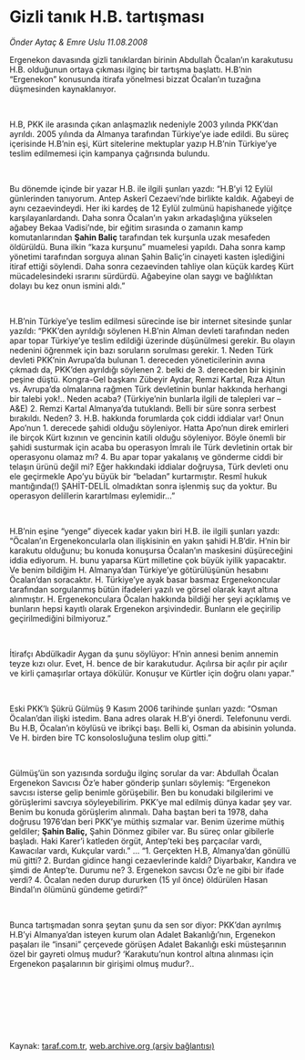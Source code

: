 # Gizli tanık H.B. tartışması

*Önder Aytaç & Emre Uslu 11.08.2008*

<div class="taraf_structure_2col_1zq">
<div class="margen_n">



 <p></p><p>Ergenekon davasında gizli tanıklardan birinin Abdullah Öcalan’ın karakutusu H.B. olduğunun ortaya çıkması ilginç bir tartışma başlattı. H.B’nin “Ergenekon” konusunda itirafa yönelmesi bizzat Öcalan’ın tuzağına düşmesinden kaynaklanıyor. </p><br/>
<p>H.B, PKK ile arasında çıkan anlaşmazlık nedeniyle 2003 yılında PKK’dan ayrıldı. 2005 yılında da Almanya tarafından Türkiye’ye iade edildi. Bu süreç içerisinde H.B’nin eşi, Kürt sitelerine mektuplar yazıp H.B’nin Türkiye’ye teslim edilmemesi için kampanya çağrısında bulundu. </p><br/>
<p>Bu dönemde içinde bir yazar H.B. ile ilgili şunları yazdı: “H.B’yi 12 Eylül günlerinden tanıyorum. Antep Askerî Cezaevi’nde birlikte kaldık. Ağabeyi de aynı cezaevindeydi. Her iki kardeş de 12 Eylül zulmünü hapishanede yiğitçe karşılayanlardandı. Daha sonra Öcalan’ın yakın arkadaşlığına yükselen ağabey Bekaa Vadisi’nde, bir eğitim sırasında o zamanın kamp komutanlarından <b>Şahin Baliç</b> tarafından tek kurşunla uzak mesafeden öldürüldü. Buna ilkin “kaza kurşunu” muamelesi yapıldı. Daha sonra kamp yönetimi tarafından sorguya alınan Şahin Baliç’in cinayeti kasten işlediğini itiraf ettiği söylendi. Daha sonra cezaevinden tahliye olan küçük kardeş Kürt mücadelesindeki ısrarını sürdürdü. Ağabeyine olan saygı ve bağlılıktan dolayı bu kez onun ismini aldı.”</p><br/>
<p>H.B’nin Türkiye’ye teslim edilmesi sürecinde ise bir internet sitesinde şunlar yazıldı: “PKK’den ayrıldığı söylenen H.B’nin Alman devleti tarafından neden apar topar Türkiye’ye teslim edildiği üzerinde düşünülmesi gerekir. Bu olayın nedenini öğrenmek için bazı soruların sorulması gerekir. 1. Neden Türk devleti PKK’nin Avrupa’da bulunan 1. dereceden yöneticilerinin avına çıkmadı da, PKK’den ayrıldığı söylenen 2. belki de 3. dereceden bir kişinin peşine düştü. Kongra-Gel başkanı Zübeyir Aydar, Remzi Kartal, Rıza Altun vs. Avrupa’da olmalarına rağmen Türk devletinin bunlar hakkında herhangi bir talebi yok!.. Neden acaba? (Türkiye’nin bunlarla ilgili de talepleri var –A&amp;E) 2. Remzi Kartal Almanya’da tutuklandı. Belli bir süre sonra serbest bırakıldı. Neden? 3. H.B. hakkında forumlarda çok ciddi iddialar var! Onun Apo’nun 1. derecede şahidi olduğu söyleniyor. Hatta Apo’nun direk emirleri ile birçok Kürt kızının ve gencinin katili olduğu söyleniyor. Böyle önemli bir şahidi susturmak için acaba bu operasyon İmralı ile Türk devletinin ortak bir operasyonu olamaz mı? 4. Bu apar topar yakalanış ve gönderme ciddi bir telaşın ürünü değil mi? Eğer hakkındaki iddialar doğruysa, Türk devleti onu ele geçirmekle Apo’yu büyük bir “beladan” kurtarmıştır. Resmî hukuk mantığında(!) ŞAHİT-DELİL olmadıktan sonra işlenmiş suç da yoktur. Bu operasyon delillerin karartılması eylemidir...” </p><br/>
<p>H.B’nin eşine “yenge” diyecek kadar yakın biri H.B. ile ilgili şunları yazdı: “Öcalan’ın Ergenekoncularla olan ilişkisinin en yakın şahidi H.B’dir. H’nin bir karakutu olduğunu; bu konuda konuşursa Öcalan’ın maskesini düşüreceğini iddia ediyorum. H. bunu yaparsa Kürt milletine çok büyük iyilik yapacaktır. Ve benim bildiğim H. Almanya’dan Türkiye’ye götürülüşünün hesabını Öcalan’dan soracaktır. H. Türkiye’ye ayak basar basmaz Ergenekoncular tarafından sorgulanmış bütün ifadeleri yazılı ve görsel olarak kayıt altına alınmıştır. H. Ergenekonculara Öcalan hakkında bildiği her şeyi açıklamış ve bunların hepsi kayıtlı olarak Ergenekon arşivindedir. Bunların ele geçirilip geçirilmediğini bilmiyoruz.” </p><br/>
<p>İtirafçı Abdülkadir Aygan da şunu söylüyor: H’nin annesi benim annemin teyze kızı olur. Evet, H. bence de bir karakutudur. Açılırsa bir açılır pir açılır ve kirli çamaşırlar ortaya dökülür. Konuşur ve Kürtler için doğru olanı yapar.” </p><br/>
<p>Eski PKK’lı Şükrü Gülmüş 9 Kasım 2006 tarihinde şunları yazdı: “Osman Öcalan’dan ilişki istedim. Bana adres olarak H.B’yi önerdi. Telefonunu verdi. Bu H.B, Öcalan’ın köylüsü ve ibrikçi başı. Belli ki, Osman da abisinin yolunda. Ve H. birden bire TC konsolosluğuna teslim olup gitti.” </p><br/>
<p>Gülmüş’ün son yazısında sorduğu ilginç sorular da var: Abdullah Öcalan Ergenekon Savıcısı Öz’e haber gönderip şunları söylemiş: “Ergenekon savcısı isterse gelip benimle görüşebilir. Ben bu konudaki bilgilerimi ve görüşlerimi savcıya söyleyebilirim. PKK’ye mal edilmiş dünya kadar şey var. Benim bu konuda görüşlerim alınmalı. Daha baştan beri ta 1978, daha doğrusu 1976’dan beri PKK’ye müthiş sızmalar var. Benim üzerime müthiş geldiler; <b>Şahin Baliç,</b> Şahin Dönmez gibiler var. Bu süreç onlar gibilerle başladı. Haki Karer’i katleden örgüt, Antep’teki beş parçacılar vardı, Kawacılar vardı, Kukçular vardı.” ... “1. Gerçekten H.B, Almanya’dan gönüllü mü gitti? 2. Burdan gidince hangi cezaevlerinde kaldı? Diyarbakır, Kandıra ve şimdi de Antep’te. Durumu ne? 3. Ergenekon savcısı Öz’e ne gibi bir ifade verdi? 4. Öcalan neden durup dururken (15 yıl önce) öldürülen Hasan Bindal’ın ölümünü gündeme getirdi?”</p><br/>
<p>Bunca tartışmadan sonra şeytan şunu da sen sor diyor: PKK’dan ayrılmış H.B’yi Almanya’dan isteyen kurum olan Adalet Bakanlığı’nın, Ergenekon paşaları ile “insani” çerçevede görüşen Adalet Bakanlığı eski müsteşarının özel bir gayreti olmuş mudur? ‘Karakutu’nun kontrol altına alınması için Ergenekon paşalarının bir girişimi olmuş mudur?.. </p><br/>
<p align="right"></p>
<br/>
<br/>
<br/>



<br/>


<div id="taraf_not">
</div>

</div>


</div>

Kaynak: [taraf.com.tr](http://www.taraf.com.tr:80/makale/1532.htm), [web.archive.org (arşiv bağlantısı)](http://web.archive.org/web/20100112145252/http://www.taraf.com.tr:80/makale/1532.htm)
